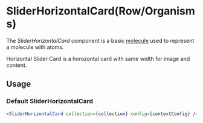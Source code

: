 # SliderHorizontalCard(Row/Organisms)

The _SliderHorizontalCard_ component is a basic [molecule](https://bradfrost.com/blog/post/atomic-web-design/#organisms) used to represent a molecule with atoms.

Horizontal Slider Card is a horozontal card with same width for image and content.
## Usage

### Default SliderHorizontalCard

```jsx
<SliderHorizontalCard collection={collection} config={contextConfig} />
```

<!-- PROPS -->
